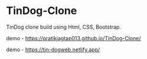 # TinDog-Clone
TinDog clone build using Html, CSS, Bootstrap.

demo -  https://pratikjagtap013.github.io/TinDog-Clone/

demo - https://tin-dogweb.netlify.app/ 
